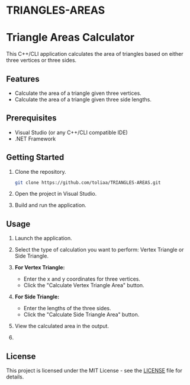 # TRIANGLES-AREAS
# Triangle Areas Calculator

This C++/CLI application calculates the area of triangles based on either three vertices or three sides.

## Features

- Calculate the area of a triangle given three vertices.
- Calculate the area of a triangle given three side lengths.

## Prerequisites

- Visual Studio (or any C++/CLI compatible IDE)
- .NET Framework

## Getting Started

1. Clone the repository.
    ```sh
    git clone https://github.com/toliaa/TRIANGLES-AREAS.git
    ```

2. Open the project in Visual Studio.

3. Build and run the application.

## Usage

1. Launch the application.

2. Select the type of calculation you want to perform: Vertex Triangle or Side Triangle.

3. **For Vertex Triangle:**
   - Enter the x and y coordinates for three vertices.
   - Click the "Calculate Vertex Triangle Area" button.

4. **For Side Triangle:**
   - Enter the lengths of the three sides.
   - Click the "Calculate Side Triangle Area" button.

5. View the calculated area in the output.
6. 
## License

This project is licensed under the MIT License - see the [LICENSE](LICENSE) file for details.
